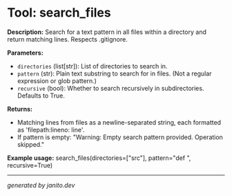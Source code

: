 # Tool: search_files

**Description:**
Search for a text pattern in all files within a directory and return matching lines. Respects .gitignore.

**Parameters:**
- `directories` (list[str]): List of directories to search in.
- `pattern` (str): Plain text substring to search for in files. (Not a regular expression or glob pattern.)
- `recursive` (bool): Whether to search recursively in subdirectories. Defaults to True.

**Returns:**
- Matching lines from files as a newline-separated string, each formatted as 'filepath:lineno: line'.
- If pattern is empty: "Warning: Empty search pattern provided. Operation skipped."

**Example usage:**
search_files(directories=["src"], pattern="def ", recursive=True)

---
_generated by janito.dev_